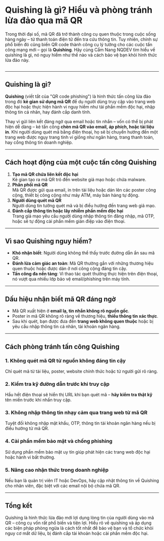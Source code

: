 # Quishing là gì? Hiểu và phòng tránh lừa đảo qua mã QR

Trong thời đại số, mã QR đã trở thành công cụ quen thuộc trong cuộc sống hàng ngày – từ thanh toán điện tử đến tra cứu thông tin. Tuy nhiên, chính sự phổ biến đó cũng biến QR code thành công cụ lý tưởng cho các cuộc tấn công mạng mới – gọi là **Quishing**. Hãy cùng Cẩm Nang NQDEV tìm hiểu về quishing là gì, nó nguy hiểm như thế nào và cách bảo vệ bạn khỏi hình thức lừa đảo này.

<figure><img src="https://cdn-s3-001.quyit.id.vn/gitbook/blogs/cong-nghe/quishing-001.png" alt=""><figcaption></figcaption></figure>

***

## Quishing là gì?

**Quishing** (viết tắt của "QR code phishing") là hình thức tấn công lừa đảo trong đó **kẻ gian sử dụng mã QR** để dụ người dùng truy cập vào trang web độc hại hoặc thực hiện hành vi nguy hiểm như tải phần mềm độc hại, nhập thông tin cá nhân, hay đánh cắp danh tính.

Thay vì gửi liên kết đáng ngờ qua email hoặc tin nhắn – vốn có thể bị phát hiện dễ dàng – kẻ tấn công **chèn mã QR vào email, áp phích, hoặc tài liệu in**. Khi người dùng quét mã bằng điện thoại, họ sẽ bị chuyển hướng đến một trang web được ngụy trang tinh vi giống như ngân hàng, trang thanh toán, hay cổng thông tin doanh nghiệp.

***

## Cách hoạt động của một cuộc tấn công Quishing

1. **Tạo mã QR chứa liên kết độc hại**\
   Kẻ gian tạo ra mã QR trỏ đến website giả mạo hoặc chứa malware.
2. **Phân phối mã QR**\
   Mã QR được gửi qua email, in trên tài liệu hoặc dán lên các poster công cộng, thiết bị công cộng như máy ATM, máy bán hàng tự động.
3. **Người dùng quét mã QR**\
   Người dùng tin tưởng quét mã và bị điều hướng đến trang web giả mạo.
4. **Đánh cắp thông tin hoặc lây nhiễm phần mềm độc hại**\
   Trang giả mạo yêu cầu người dùng nhập thông tin đăng nhập, mã OTP, hoặc sẽ tự động cài phần mềm gián điệp vào điện thoại.

***

## Vì sao Quishing nguy hiểm?

* **Khó nhận biết**: Người dùng không thể thấy trước đường dẫn ẩn sau mã QR.
* **Đánh lừa cảm giác an toàn**: Mã QR thường gắn với những thương hiệu quen thuộc hoặc được dán ở nơi công cộng đáng tin cậy.
* **Tấn công đa nền tảng**: Vì thao tác quét thường thực hiện trên điện thoại, nó vượt qua nhiều lớp bảo vệ email/phishing trên máy tính.

***

## Dấu hiệu nhận biết mã QR đáng ngờ

* Mã QR xuất hiện ở **email lạ, tin nhắn không rõ nguồn gốc**.
* Poster in mã QR không rõ ràng về thương hiệu, **thiếu thông tin xác thực**.
* Sau khi quét, bạn được đưa đến **trang web không quen thuộc** hoặc bị yêu cầu nhập thông tin cá nhân, tài khoản ngân hàng.

***

## Cách phòng tránh tấn công Quishing

### 1. **Không quét mã QR từ nguồn không đáng tin cậy**

Chỉ quét mã từ tài liệu, poster, website chính thức hoặc từ người gửi rõ ràng.

### 2. **Kiểm tra kỹ đường dẫn trước khi truy cập**

Hầu hết điện thoại sẽ hiển thị URL khi bạn quét mã – **hãy kiểm tra thật kỹ** tên miền trước khi nhấn truy cập.

### 3. **Không nhập thông tin nhạy cảm qua trang web từ mã QR**

Tuyệt đối không nhập mật khẩu, OTP, thông tin tài khoản ngân hàng nếu bị điều hướng từ mã QR.

### 4. **Cài phần mềm bảo mật và chống phishing**

Sử dụng phần mềm bảo mật uy tín giúp phát hiện các trang web độc hại hoặc hành vi bất thường.

### 5. **Nâng cao nhận thức trong doanh nghiệp**

Nếu bạn là quản trị viên IT hoặc DevOps, hãy cập nhật thông tin về Quishing cho nhân viên, đặc biệt với các email nội bộ chứa mã QR.

***

## Tổng kết

Quishing là hình thức lừa đảo mới lợi dụng lòng tin của người dùng vào mã QR – công cụ vốn rất phổ biến và tiện lợi. Hiểu rõ về quishing và áp dụng các biện pháp phòng ngừa là cách tốt nhất để bảo vệ bạn và tổ chức khỏi nguy cơ mất dữ liệu, bị đánh cắp tài khoản hoặc cài phần mềm độc hại.
